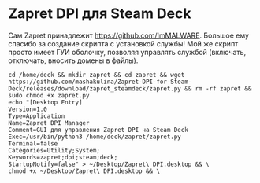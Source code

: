 # Zapret DPI для Steam Deck
Сам Zapret принадлежит https://github.com/ImMALWARE. Большое ему спасибо за создание скрипта с установкой службы!
Мой же скрипт просто имеет ГУИ оболочку, позволяя управлять службой (включать, отключать, вносить домены в файлы).
```  
cd /home/deck && mkdir zapret && cd zapret && wget https://github.com/mashakulina/Zapret-DPI-for-Steam-Deck/releases/download/zapret_steamdeck/zapret.py && rm -rf zapret && sudo chmod +x zapret.py
echo "[Desktop Entry]
Version=1.0
Type=Application
Name=Zapret DPI Manager
Comment=GUI для управления Zapret DPI на Steam Deck
Exec=/usr/bin/python3 /home/deck/zapret/zapret.py
Terminal=false
Categories=Utility;System;
Keywords=zapret;dpi;steam;deck;
StartupNotify=false" > ~/Desktop/Zapret\ DPI.desktop && \
chmod +x ~/Desktop/Zapret\ DPI.desktop && \
```  
